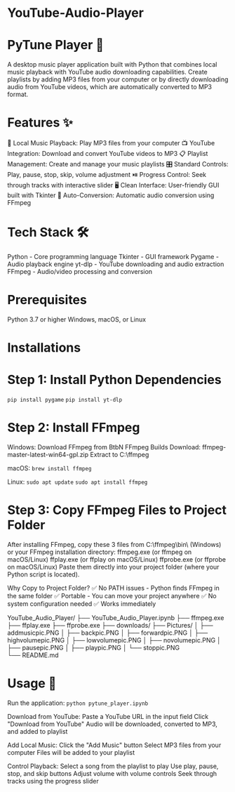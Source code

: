 # YouTube-Audio-Player
# PyTune Player 🎵
A desktop music player application built with Python that combines local music playback with YouTube audio downloading capabilities. Create playlists by adding MP3 files from your computer or by directly downloading audio from YouTube videos, which are automatically converted to MP3 format.

# Features ✨
🎵 Local Music Playback: Play MP3 files from your computer
📺 YouTube Integration: Download and convert YouTube videos to MP3
📋 Playlist Management: Create and manage your music playlists
🎛️ Standard Controls: Play, pause, stop, skip, volume adjustment
⏯️ Progress Control: Seek through tracks with interactive slider
🖥️ Clean Interface: User-friendly GUI built with Tkinter
🔄 Auto-Conversion: Automatic audio conversion using FFmpeg

# Tech Stack 🛠️
Python - Core programming language
Tkinter - GUI framework
Pygame - Audio playback engine
yt-dlp - YouTube downloading and audio extraction
FFmpeg - Audio/video processing and conversion

# Prerequisites
Python 3.7 or higher
Windows, macOS, or Linux

# Installations 
# Step 1: Install Python Dependencies
```pip install pygame```
```pip install yt-dlp```

# Step 2: Install FFmpeg
Windows:
Download FFmpeg from BtbN FFmpeg Builds
Download: ffmpeg-master-latest-win64-gpl.zip
Extract to C:\ffmpeg

macOS:
```brew install ffmpeg```

Linux:
```sudo apt update```
```sudo apt install ffmpeg```

# Step 3: Copy FFmpeg Files to Project Folder
After installing FFmpeg, copy these 3 files from C:\ffmpeg\bin\ (Windows) or your FFmpeg installation directory:
ffmpeg.exe (or ffmpeg on macOS/Linux)
ffplay.exe (or ffplay on macOS/Linux)
ffprobe.exe (or ffprobe on macOS/Linux)
Paste them directly into your project folder (where your Python script is located).

Why Copy to Project Folder?
✅ No PATH issues - Python finds FFmpeg in the same folder
✅ Portable - You can move your project anywhere
✅ No system configuration needed
✅ Works immediately

YouTube_Audio_Player/
├── YouTube_Audio_Player.ipynb
├── ffmpeg.exe
├── ffplay.exe
├── ffprobe.exe
├── downloads/
├── Pictures/
│   ├── addmusicpic.PNG
│   ├── backpic.PNG
│   ├── forwardpic.PNG
│   ├── highvolumepic.PNG
│   ├── lowvolumepic.PNG
│   ├── novolumepic.PNG
│   ├── pausepic.PNG
│   ├── playpic.PNG
│   └── stoppic.PNG    
└── README.md

# Usage 🚀
Run the application:
```python pytune_player.ipynb```

Download from YouTube:
Paste a YouTube URL in the input field
Click "Download from YouTube"
Audio will be downloaded, converted to MP3, and added to playlist

Add Local Music:
Click the "Add Music" button
Select MP3 files from your computer
Files will be added to your playlist

Control Playback:
Select a song from the playlist to play
Use play, pause, stop, and skip buttons
Adjust volume with volume controls
Seek through tracks using the progress slider